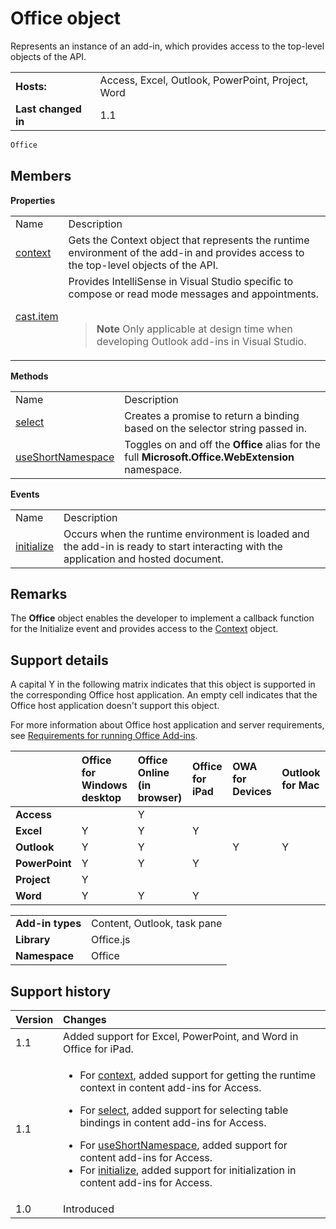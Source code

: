 

# Office object
Represents an instance of an add-in, which provides access to the top-level objects of the API.

|||
|:-----|:-----|
|**Hosts:**|Access, Excel, Outlook, PowerPoint, Project, Word|
|**Last changed in**|1.1|

```js
Office
```


## Members


**Properties**

|||
|:-----|:-----|
|Name|Description|
|[context](../../reference/shared/office.context.md)|Gets the Context object that represents the runtime environment of the add-in and provides access to the top-level objects of the API.|
|[cast.item](../../reference/shared/office.cast.item.md)|Provides IntelliSense in Visual Studio specific to compose or read mode messages and appointments. <br/><br/><blockquote>**Note**  Only applicable at design time when developing Outlook add-ins in Visual Studio. </blockquote>|

**Methods**

|||
|:-----|:-----|
|Name|Description|
|[select](../../reference/shared/office.select.md)|Creates a promise to return a binding based on the selector string passed in.|
|[useShortNamespace](../../reference/shared/office.useshortnamespace.md)|Toggles on and off the  **Office** alias for the full **Microsoft.Office.WebExtension** namespace.|

**Events**

|||
|:-----|:-----|
|Name|Description|
|[initialize](../../reference/shared/office.initialize.md)|Occurs when the runtime environment is loaded and the add-in is ready to start interacting with the application and hosted document.|

## Remarks

The  **Office** object enables the developer to implement a callback function for the Initialize event and provides access to the [Context](../../reference/shared/asyncresult.context.md) object.


## Support details


A capital Y in the following matrix indicates that this object is supported in the corresponding Office host application. An empty cell indicates that the Office host application doesn't support this object.

For more information about Office host application and server requirements, see [Requirements for running Office Add-ins](../../docs/overview/requirements-for-running-office-add-ins.md).


||**Office for Windows desktop**|**Office Online (in browser)**|**Office for iPad**|**OWA for Devices**|**Outlook for Mac**|
|:-----|:-----|:-----|:-----|:-----|:-----|
|**Access**||Y||||
|**Excel**|Y|Y|Y|||
|**Outlook**|Y|Y||Y|Y|
|**PowerPoint**|Y|Y|Y|||
|**Project**|Y|||||
|**Word**|Y|Y|Y|||

|||
|:-----|:-----|
|**Add-in types**|Content, Outlook, task pane|
|**Library**|Office.js|
|**Namespace**|Office|

## Support history


|**Version**|**Changes**|
|:-----|:-----|
|1.1|Added support for Excel, PowerPoint, and Word in Office for iPad.|
|1.1|<ul><li>For <a href="6c4b2c16-d4fb-4ecf-b72c-1e33b205daaf.htm">context</a>, added support for getting the runtime context in content add-ins for Access.</p></li><li><p>For <a href="23aeb136-da1f-4127-a798-99dc27bc4dae.htm">select</a>, added support for selecting table bindings in content add-ins for Access.</li><li>For <a href="9a4d5c7d-fcc4-4e8f-bef2-f2a8d8b4ae00.htm">useShortNamespace</a>, added support for content add-ins for Access.</li><li>For <a href="727adf79-a0b5-48d2-99c7-6642c2c334fc.htm">initialize</a>, added support for initialization in content add-ins for Access.</li></ul>|
|1.0|Introduced|

